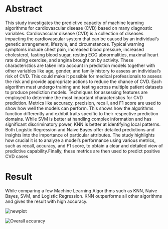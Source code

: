 # Abstract

This study investigates the predictive capacity of machine learning algorithms for cardiovascular disease (CVD) based on many diagnostic variables. Cardiovascular disease (CVD) is a collection of diseases impacting the cardiovascular system that can be caused by an individual’s genetic arrangement,
lifestyle, and circumstances. Typical warning symptoms include
chest pain, increased blood pressure, increased cholesterol, fasting
blood sugar, resting ECG abnormalities, maximal heart rate
during exercise, and angina brought on by activity. These characteristics are taken into account in prediction models together
with other variables like age, gender, and family history to assess
an individual’s risk of CVD. This could make it possible for
medical professionals to assess the risk and provide appropriate
actions to reduce the chance of CVD. Each algorithm must
undergo training and testing across multiple patient datasets
to produce prediction models. Techniques for assessing features
are employed to determine the most important characteristics
for CVD prediction. Metrics like accuracy, precision, recall,
and F1 score are used to show how well the models can
perform. This shows how the algorithms function differently
and exhibit traits specific to their respective prediction domains.
While SVM is better at handling complex information and has
significant discriminatory power, KNN is better at identifying
local patterns. Both Logistic Regression and Naive Bayes offer
detailed predictions and insights into the importance of particular
attributes. The study highlights how crucial it is to analyze
a model’s performance using various metrics, such as recall,
accuracy, and F1 score, to obtain a clear and detailed view
of predictive capability.Finally, these metrics are then used to
predict positive CVD cases

# Result

While comparing a few Machine Learning Algorithms such as KNN, Naive Bayes, SVM, and Logistic Regression. KNN outperforms all other algorithms and gives the result with high accuracy. 

![newplot](https://github.com/In-Shashidhar-R/Bio/assets/127376016/026fabff-adf6-449c-a05b-809340f1fa4f)

![Overall accuracy](https://github.com/In-Shashidhar-R/Bio/assets/127376016/59e26586-de17-4aee-a434-ed7e8b4fa392)

